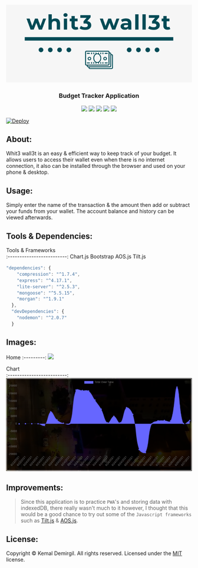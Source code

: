 <p align = "center"> <img src="/public/icons/jumbo.PNG"/> </p>
<h3 align = "center">Budget Tracker Application</h3>
 
<p align = "center">
  <img src="https://img.shields.io/npm/v/npm?color=red&logo=npm"/>
  <img src="https://img.shields.io/node/v/jest"/>
  <img src="https://img.shields.io/github/license/kemaldemirgil/whit3-wall3t?color=cyan&label=License&logo=github&logoColor=cyan"/>
  <img src="https://img.shields.io/github/issues/kemaldemirgil/whit3-wall3t?color=yellow&label=Issues&logo=github&logoColor=yellow">
  <img src="https://img.shields.io/github/last-commit/kemaldemirgil/whit3-wall3t?color=orange&label=Last%20Commit&logo=git&logoColor=orange">
</p>


[![Deploy](https://www.herokucdn.com/deploy/button.svg)](https://whitewallet.herokuapp.com/)



## About:
Whit3 wall3t is an easy & efficient way to keep track of your budget. It allows users to access their wallet even when there is no internet connection, it also can be installed through the browser and used on your phone & desktop.

## Usage:
Simply enter the name of the transaction & the amount then add or subtract your funds from your wallet. The account balance and history can be viewed afterwards.

## Tools & Dependencies:
Tools & Frameworks      
:-------------------------:
Chart.js
Bootstrap
AOS.js
Tilt.js



```js
"dependencies": {
    "compression": "^1.7.4",
    "express": "^4.17.1",
    "lite-server": "^2.5.3",
    "mongoose": "^5.5.15",
    "morgan": "^1.9.1"
  },
  "devDependencies": {
    "nodemon": "^2.0.7"
  }
```

## Images:
Home
:---------:
![](/public/icons/home.gif) 

Chart        
:-------------------------:  
![](/public/icons/chart.PNG)




## Improvements:
> Since this application is to practice `PWA`'s and storing data with indexedDB, there really wasn't much to it however, I thought that this would be a good chance to try out some of the `Javascript frameworks` such as [Tilt.js](https://micku7zu.github.io/vanilla-tilt.js/) & [AOS.js](https://github.com/michalsnik/aos).

## License:
Copyright © Kemal Demirgil. All rights reserved.
Licensed under the [MIT](https://github.com/kemaldemirgil/whit3-wall3t/blob/main/LICENSE) license.
